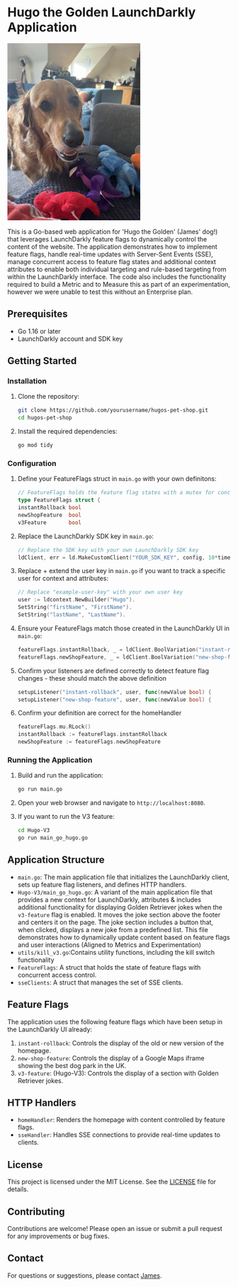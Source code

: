 # Hugo the Golden LaunchDarkly Application

<img src="images/hugo.jpg" alt="Hugo the Golden" width="300" height="400"/>

This is a Go-based web application for 'Hugo the Golden' (James' dog!) that leverages LaunchDarkly feature flags to dynamically control the content of the website. The application demonstrates how to implement feature flags, handle real-time updates with Server-Sent Events (SSE), manage concurrent access to feature flag states and additional context attributes to enable both individual targeting and rule-based targeting from within the LaunchDarkly interface. The code also includes the functionality required to build a Metric and to Measure this as part of an experimentation, however we were unable to test this without an Enterprise plan.

## Prerequisites

- Go 1.16 or later
- LaunchDarkly account and SDK key

## Getting Started

### Installation

1. Clone the repository:
    ```sh
    git clone https://github.com/yourusername/hugos-pet-shop.git
    cd hugos-pet-shop
    ```

2. Install the required dependencies:
    ```sh
    go mod tidy
    ```

### Configuration

1. Define your FeatureFlags struct in `main.go` with your own definitons:
    ```go
    // FeatureFlags holds the feature flag states with a mutex for concurrent access
    type FeatureFlags struct {
    instantRollback bool
    newShopFeature  bool
    v3Feature       bool
    ```

2. Replace the LaunchDarkly SDK key in `main.go`:
    ```go
    // Replace the SDK key with your own LaunchDarkly SDK key
    ldClient, err = ld.MakeCustomClient("YOUR_SDK_KEY", config, 10*time.Second)
    ```

3. Replace + extend the user key in `main.go` if you want to track a specific user for context and attributes:
    ```go
    // Replace "example-user-key" with your own user key
    user := ldcontext.NewBuilder("Hugo").
    SetString("firstName", "FirstName").
    SetString("lastName", "LastName").
    ```

4. Ensure your FeatureFlags match those created in the LaunchDarkly UI in `main.go`:
    ```go
    featureFlags.instantRollback, _ = ldClient.BoolVariation("instant-rollback", user, false)
    featureFlags.newShopFeature, _ = ldClient.BoolVariation("new-shop-feature", user, false)
    ```

5. Confirm your listeners are defined correctly to detect feature flag changes - these should match the above definition
    ```go
    setupListener("instant-rollback", user, func(newValue bool) {
    setupListener("new-shop-feature", user, func(newValue bool) {
    ```

6. Confirm your definition are correct for the homeHandler 
    ```go
    featureFlags.mu.RLock()
    instantRollback := featureFlags.instantRollback
    newShopFeature := featureFlags.newShopFeature
    ```

### Running the Application

1. Build and run the application:
    ```sh
    go run main.go
    ```

2. Open your web browser and navigate to `http://localhost:8080`.

3. If you want to run the V3 feature: 
    ```sh
    cd Hugo-V3
    go run main_go_hugo.go
    ```


## Application Structure

- `main.go`: The main application file that initializes the LaunchDarkly client, sets up feature flag listeners, and defines HTTP handlers.
- `Hugo-V3/main_go_hugo.go`: A variant of the main application file that provides a new context for LaunchDarkly, attributes & includes additional functionality for displaying Golden Retriever jokes when the `v3-feature` flag is enabled. It moves the joke section above the footer and centers it on the page. The joke section includes a button that, when clicked, displays a new joke from a predefined list. This file demonstrates how to dynamically update content based on feature flags and user interactions (Aligned to Metrics and Experimentation)
- `utils/kill_v3.go`:Contains utility functions, including the kill switch functionality
- `FeatureFlags`: A struct that holds the state of feature flags with concurrent access control.
- `sseClients`: A struct that manages the set of SSE clients.

## Feature Flags

The application uses the following feature flags which have been setup in the LaunchDarkly UI already:

1. `instant-rollback`: Controls the display of the old or new version of the homepage.
2. `new-shop-feature`: Controls the display of a Google Maps iframe showing the best dog park in the UK.
3. `v3-feature`: (Hugo-V3): Controls the display of a section with Golden Retriever jokes.

## HTTP Handlers

- `homeHandler`: Renders the homepage with content controlled by feature flags.
- `sseHandler`: Handles SSE connections to provide real-time updates to clients.

## License

This project is licensed under the MIT License. See the [LICENSE](LICENSE) file for details.

## Contributing

Contributions are welcome! Please open an issue or submit a pull request for any improvements or bug fixes.

## Contact

For questions or suggestions, please contact [James](mailto:james@hendersonmills.co.uk).
